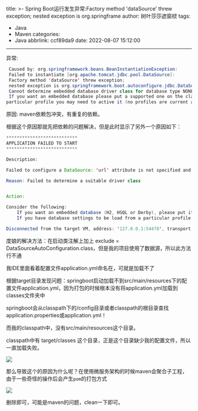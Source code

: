 title: >-
  Spring Boot运行发生异常:Factory method 'dataSource' threw exception; nested
  exception is org.springframe
author: 树叶莎莎遮窗棂
tags:
  - Java
  - Maven
categories:
  - Java
abbrlink: ccf89da9
date: 2022-08-07 15:12:00
---
异常:


```java
 Caused by: org.springframework.beans.BeanInstantiationException:
 Failed to instantiate [org.apache.tomcat.jdbc.pool.DataSource]: 
 Factory method 'dataSource' threw exception; 
 nested exception is org.springframework.boot.autoconfigure.jdbc.DataSourceProperties$DataSourceBeanCreationException: 
 Cannot determine embedded database driver class for database type NONE. 
 If you want an embedded database please put a supported one on the classpath. If you have database settings to be load from a 
particular profile you may need to active it (no profiles are current active).
```

原因:
 maven依赖包冲突，有重复的依赖。
 
<!-- more -->
 
根据这个原因那就先把依赖的问题解决，但是此时显示了另外一个原因如下：

```java
***************************
APPLICATION FAILED TO START
***************************

Description:

Failed to configure a DataSource: 'url' attribute is not specified and no embedded datasource could be configure.

Reason: Failed to determine a suitable driver class


Action:

Consider the following:
    If you want an embedded database (H2, HSQL or Derby), please put it on the classpath.
    If you have database settings to be load from a particular profile you may need to activate it (no profiles are current active).

Disconnected from the target VM, address: '127.0.0.1:54478', transport: 'socket'
```

度娘的解决方法：在启动类注解上加上 exclude = DataSourceAutoConfiguration.class，但是我的项目使用了数据源，所以此方法行不通


我IDE里面看着配置文件application.yml命名在，可就是加载不了

根据target目录发现问题：springboot启动加载不到src/main/resources下的配置文件application.yml，因为打包的时候根本没有将application.yml加载到classes文件夹中

springboot会从classpath下的/config目录或者classpath的根目录查找application.properties或application.yml！

而我的classpath中，没有src/main/resources这个目录。

classpath中有 target/classes 这个目录，正是这个目录缺少我的配置文件，所以一直加载失败。

![](https://img-blog.csdnimg.cn/a06d5da3f0ee4fcbafcaa611c2f349b9.png)

那么导致这个的原因为什么呢？在使用微服务架构的时候maven会聚合子工程，由于一些奇怪的操作后会产生```pom```的打包方式

![](https://img-blog.csdnimg.cn/40d005aba44643a4b9fe09699cc76554.png)

删除即可，可能是maven的问题，clean一下即可。

